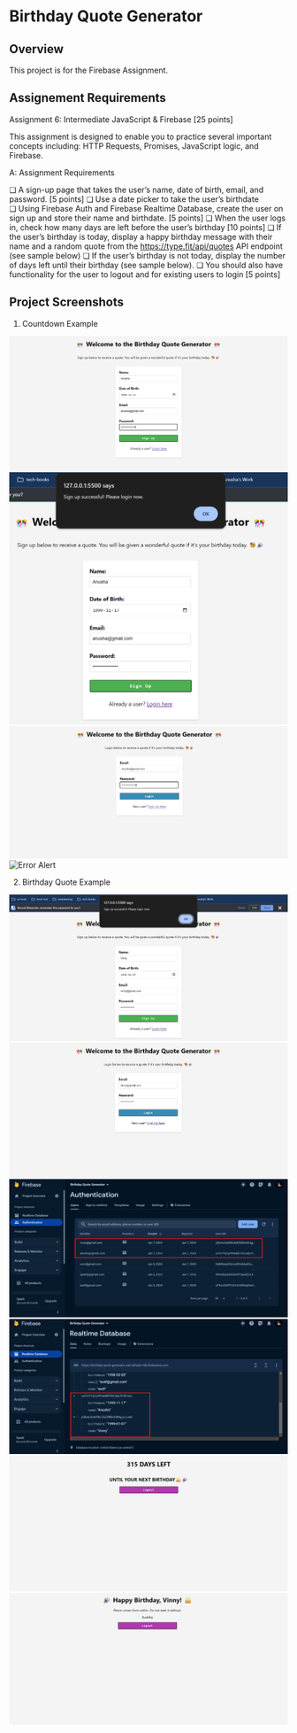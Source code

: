 # Birthday Quote Generator 

## Overview

This project is for the Firebase Assignment.

## Assignement Requirements

Assignment 6: Intermediate JavaScript & Firebase [25  points] 

This assignment is designed to enable you to practice several important concepts including: HTTP  Requests, Promises, JavaScript logic, and Firebase. 

A: Assignment Requirements 

❏ A sign-up page that takes the user’s name, date of birth, email, and password. [5 points] 
❏ Use a date picker to take the user’s birthdate  
❏ Using Firebase Auth and Firebase Realtime Database, create the user on sign up and store their  name and birthdate. [5 points] 
❏ When the user logs in, check how many days are left before the user’s birthday [10 points] 
❏ If the user’s birthday is today, display a happy birthday message with their name and a  random quote from the https://type.fit/api/quotes API endpoint (see sample below) 
❏ If the user’s birthday is not today, display the number of days left until their birthday (see  sample below). 
❏ You should also have functionality for the user to logout and for existing users to login [5  points]


## Project Screenshots

1. Countdown Example 

![Sign Up Page](/assets/signup-page.png)
![Sign Up Page Alert](/assets/signup-alert.png)
![Login Page](/assets/login-page.png)
![Error Alert](/assets/error-message.png)

2. Birthday Quote Example 

![Sign Up Page for Birthday](/assets/signup-page-for-birthday.png)
![Login Page for Birthday](/assets/login-page-for-birthday.png)
![Firebase Auth dashboard](/assets/firebase-auth.png)
![Firebase Realtime Database dashboard](/assets/firebase-realtime-db.png)
![Countdown Page](/assets/countdown-page.png)
![Birthday Quote Page](/assets/birthday-quote-page.png)

